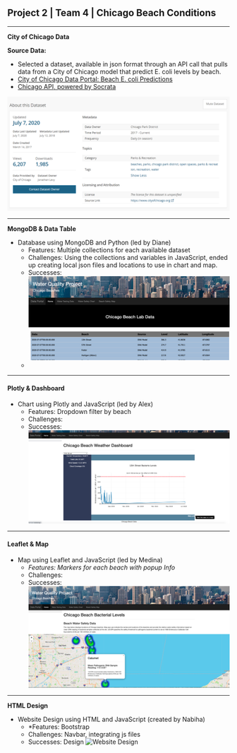 ## Project 2 | Team 4 | Chicago Beach Conditions

---

**City of Chicago Data**

**Source Data:**

* Selected a dataset, available in json format through an API call that pulls data from a City of Chicago model that predict E. coli levels by beach.
* [City of Chicago Data Portal: Beach E. coli Predictions](https://data.cityofchicago.org/Parks-Recreation/Beach-E-coli-Predictions/xvsz-3xcj)
* [Chicago API, powered by Socrata](https://dev.socrata.com/foundry/data.cityofchicago.org/xvsz-3xcj)

![Chicago Data Portal | Beach E. coli Predictions](screenshots/predictions_dataset.png)

---

**MongoDB & Data Table**

* Database using MongoDB and Python (led by Diane)
  * Features: Multiple collections for each available dataset
  * Challenges: Using the collections and variables in JavaScript, ended up creating local json files and locations to use in chart and map.
  * Successes:
    ![MongoDB](screenshots/data_table.png)
  *

---

#### **Plotly & Dashboard**

* Chart using Plotly and JavaScript (led by Alex)
  * Features: Dropdown filter by beach
  * Challenges:
  * Successes:
    ![Plotly Dashboard](screenshots/dashboard_weather_tooltip.png)

---

#### **Leaflet & Map**

* Map using Leaflet and JavaScript (led by Medina)
  * *Features: Markers for each beach with popup Info*
  * Challenges:
  * Successes:
    ![Leaflet Map](screenshots/map.png)

---

**HTML Design**

* Website Design using HTML and JavaScript (created by Nabiha)
  * *Features: Bootstrap
  * Challenges: Navbar, integrating js files 
  * Successes: Design
    ![Website Design](screenshots/website.png)
